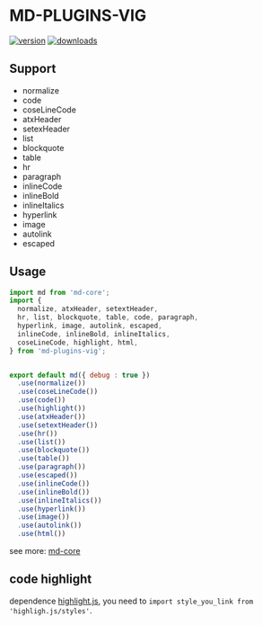 # MD-PLUGINS-VIG

[![version](https://img.shields.io/npm/v/md-plugins-vig.svg?style=flat-square)](https://www.npmjs.com/package/md-plugins-vig)
[![downloads](https://img.shields.io/npm/dm/md-plugins-vig.svg?style=flat-square)](https://www.npmjs.com/package/md-plugins-vig)

## Support

* normalize
* code
* coseLineCode
* atxHeader
* setexHeader
* list
* blockquote
* table
* hr
* paragraph
* inlineCode
* inlineBold
* inlineItalics
* hyperlink
* image
* autolink
* escaped

## Usage

```javascript
import md from 'md-core';
import {
  normalize, atxHeader, setextHeader,
  hr, list, blockquote, table, code, paragraph,
  hyperlink, image, autolink, escaped,
  inlineCode, inlineBold, inlineItalics,
  coseLineCode, highlight, html,
} from 'md-plugins-vig';


export default md({ debug : true })
  .use(normalize())
  .use(coseLineCode())
  .use(code())
  .use(highlight())
  .use(atxHeader())
  .use(setextHeader())
  .use(hr())
  .use(list())
  .use(blockquote())
  .use(table())
  .use(paragraph())
  .use(escaped())
  .use(inlineCode())
  .use(inlineBold())
  .use(inlineItalics())
  .use(hyperlink())
  .use(image())
  .use(autolink())
  .use(html())
```

see more: [md-core](https://github.com/Val-istar-Guo/md-core)

## code highlight

dependence [highlight.js](https://highlightjs.org/static/demo/),
you need to `import style_you_link from 'highligh.js/styles'`.
